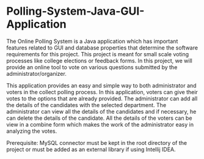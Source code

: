 # Polling-System-Java-GUI-Application

The Online Polling System is a Java application which has important features related to GUI and database properties that determine the software requirements for this project. This  project is meant for small scale voting processes like college elections or feedback forms. 
In  this project, we will provide an online tool to vote on various questions submitted by the administrator/organizer.

This application provides an easy and simple way to both administrator and voters in the collect polling process. In this application, voters can give their votes to the options that are already provided. The administrator can add all the details of the candidates with the selected department. The administrator can view all the details of the candidates and if necessary, he can delete the details of the candidate. All the details of the voters can be view in a combine form which makes the work of the administrator easy in analyzing the votes.

Prerequisite: MySQL connector must be kept in the root directory of the project or must be added as an external library if using Intellij IDEA.
